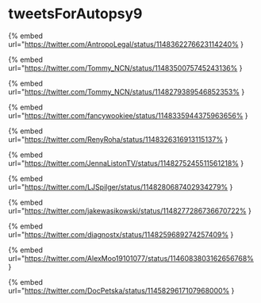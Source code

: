 # tweetsForAutopsy9

{% embed url="https://twitter.com/AntropoLegal/status/1148362276623114240% }

{% embed url="https://twitter.com/Tommy_NCN/status/1148350075745243136% }

{% embed url="https://twitter.com/Tommy_NCN/status/1148279389546852353% }

{% embed url="https://twitter.com/fancywookiee/status/1148335944375963656% }

{% embed url="https://twitter.com/RenyRoha/status/1148326316913115137% }

{% embed url="https://twitter.com/JennaListonTV/status/1148275245511561218% }

{% embed url="https://twitter.com/LJSpilger/status/1148280687402934279% }

{% embed url="https://twitter.com/jakewasikowski/status/1148277286736670722% }

{% embed url="https://twitter.com/diagnostx/status/1148259689274257409% }

{% embed url="https://twitter.com/AlexMoo19101077/status/1146083803162656768% }

{% embed url="https://twitter.com/DocPetska/status/1145829617107968000% }

